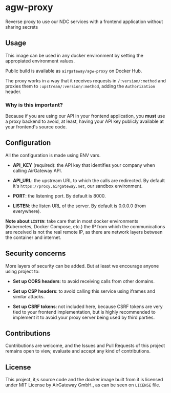 # agw-proxy
Reverse proxy to use our NDC services with a frontend application without
sharing secrets

## Usage

This image can be used in any docker environment by setting the appropiated
environment values.

Public build is available as `airgateway/agw-proxy` on Docker Hub.

The proxy works in a way that it receives requests in `/:version/:method` and
proxies them to `:upstream/:version/:method`, adding the `Authorization` header.

### Why is this important?

Because if you are using our API in your frontend application, you **must** use
a proxy backend to avoid, at least, having your API key publicly available at
your frontend's source code.

## Configuration

All the configuration is made using ENV vars.

- **API_KEY** (required): the API key that identifies your company when calling
AirGateway API.

- **API_URL**: the upstream URL to which the calls are redirected. By default
it's `https://proxy.airgateway.net`, our sandbox environment.

- **PORT**: the listening port. By default is 8000.

- **LISTEN**: the listen URL of the server. By default is 0.0.0.0 (from
everywhere).

**Note about `LISTEN`**: take care that in most docker environments (Kubernetes,
Docker Compose, etc.) the IP from which the communications are received is not
the real remote IP, as there are network layers between the container and
internet.

## Security concerns

More layers of security can be added. But at least we encourage anyone using
project to:

- **Set up CORS headers**: to avoid receiving calls from other domains.

- **Set up CSP headers**: to avoid calling this service using iframes and similar
attacks.

- **Set up CSRF tokens**: not included here, because CSRF tokens are very tied to
your frontend implementation, but is highly recommended to implement it to
avoid your proxy server being used by third parties.

## Contributions

Contributions are welcome, and the Issues and Pull Requests of this project
remains open to view, evaluate and accept any kind of contributions.

## License

This project, it;s source code and the docker image built from it is licensed
under MIT License by AirGateway GmbH., as can be seen on `LICENSE` file.
